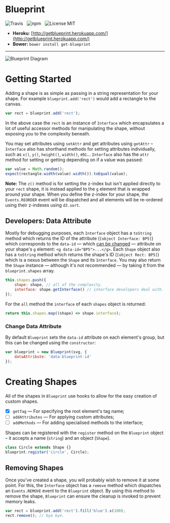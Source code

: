 # Blueprint

![Travis](http://img.shields.io/travis/Wildhoney/Blueprint.svg?style=flat)
&nbsp;
![npm](http://img.shields.io/npm/v/getblueprint.svg?style=flat)
&nbsp;
![License MIT](http://img.shields.io/badge/License-MIT-lightgrey.svg?style=flat)

* **Heroku**: [http://getblueprint.herokuapp.com/](http://getblueprint.herokuapp.com/)
* **Bower:** `bower install get-blueprint`

---

![Blueprint Diagram](http://i.imgur.com/Kc1iqli.png)

# Getting Started

Adding a shape is as simple as passing in a string representation for your shape. For example `blueprint.add('rect')` would add a rectangle to the canvas.

```javascript
var rect = blueprint.add('rect');
```

In the above case the `rect` is an instance of `Interface` which encapsulates a lot of useful accessor methods for manipulating the shape, without exposing you to the complexity beneath.

You may set attributes using `setAttr` and get attributes using `getAttr` &ndash; `Interface` also has shorthand methods for setting attributes individually, such as `x()`, `y()`, `height()`, `width()`, etc... `Interface` also has the `attr` method for setting or getting depending on if a value was passed:

```javascript
var value = Math.random();
expect(rectangle.width(value).width()).toEqual(value);
```

**Note:** The `z()` method is for setting the z-index but isn't applied directly to your `rect` shape, it is instead applied to the `g` element that is wrapped around your shape. When you define the z-index for your shape, the `Events.REORDER` event will be dispatched and all elements will be re-ordered using their z-indexes using `d3.sort`.

## Developers: Data Attribute

Mostly for debugging purposes, each `Interface` object has a `toString` method which returns the ID of the attribute (`[object Interface: BP5]`) which corresponds to the `data-id` &mdash; which [can be changed](#change-data-attribute) &mdash; attribute on your shape's `g` element: `<g data-id="BP5">...</g>`. Each `Shape` object also has a `toString` method which returns the shape's ID (`[object Rect: BP5]`) which is a nexus between the `Shape` and its `Interface`. You may also return the `Shape` instance &mdash; although it's not recommended &mdash; by taking it from the `blueprint.shapes` array.

```javascript
this.shapes.push({
    shape: shape, // all of the complexity.
    interface: shape.getInterface() // interface developers deal with.
});
```

For the `all` method the `interface` of each `shapes` object is returned:

```javascript
return this.shapes.map((shape) => shape.interface);
```

### Change Data Attribute

By default `Blueprint` sets the `data-id` attribute on each element's group, but this can be changed using the `constructor`:

```javascript
var blueprint = new Blueprint(svg, {
    dataAttribute: 'data-blueprint-id'
});
```

# Creating Shapes

All of the shapes in `Blueprint` use hooks to allow for the easy creation of custom shapes.

- [x] `getTag` &mdash; For specifying the root element's tag name;
- [ ] `addAttributes` &mdash; For applying custom attributes;
- [ ] `addMethods` &mdash; For adding specialised methods to the interface;

Shapes can be registered with the `register` method on the `Blueprint` object &ndash; it accepts a name (`string`) and an object (`Shape`).

```javascript
class Circle extends Shape {}
blueprint.register('circle', Circle);
```

## Removing Shapes

Once you've created a shape, you will probably wish to remove it at some point. For this, the `Interface` object has a `remove` method which dispatches an `Events.REMOVE` event to the `Blueprint` object. By using this method to remove the shape, `Blueprint` can ensure the cleanup is invoked to prevent memory leaks.

```javascript
var rect = blueprint.add('rect').fill('blue').x(100);
rect.remove(); // bye bye.
```